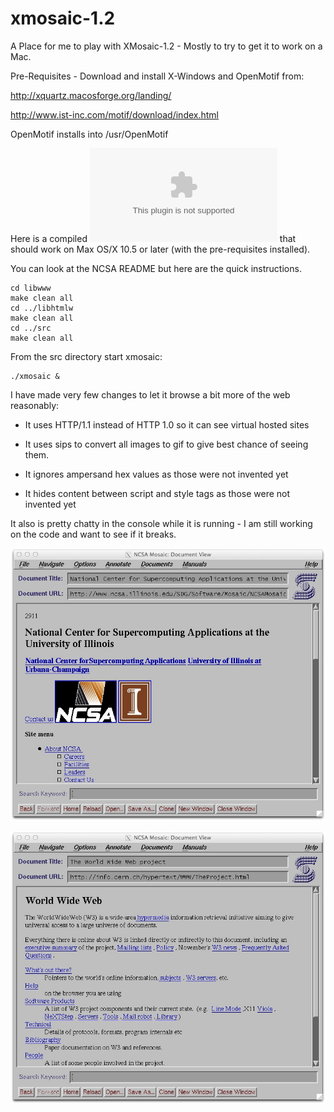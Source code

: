 xmosaic-1.2
===========

A Place for me to play with XMosaic-1.2 - Mostly to try to get it to 
work on a Mac.

Pre-Requisites - Download and install X-Windows and OpenMotif from:

http://xquartz.macosforge.org/landing/

http://www.ist-inc.com/motif/download/index.html

OpenMotif installs into /usr/OpenMotif

Here is a compiled ![Binary Distribution](XMosaic.zip) that should work 
on Max OS/X 10.5 or later (with the pre-requisites installed).

You can look at the NCSA README but here are the quick instructions.

    cd libwww
    make clean all
    cd ../libhtmlw
    make clean all
    cd ../src
    make clean all

From the src directory start xmosaic:

    ./xmosaic &

I have made very few changes to let it browse a bit more of the web
reasonably:

* It uses HTTP/1.1 instead of HTTP 1.0 so it can see virtual hosted sites

* It uses sips to convert all images to gif to give best chance of seeing them.

* It ignores ampersand hex values as those were not invented yet

* It hides content between script and style tags as those were not invented yet

It also is pretty chatty in the console while it is running - I am still 
working on the code and want to see if it breaks.

![XMosaic 1.2 running on Max OSX](XMosaic/xmosaic.jpg)

![XMosaic 1.2 viewing info.cern.ch](XMosaic/info-cern.jpg)

